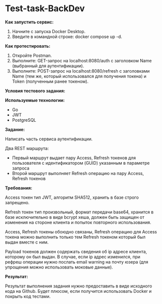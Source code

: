 # Test-task-BackDev

**Как запустить сервис:**

1. Начните с запуска Docker Desktop.
2. Введите в командной строке: docker compose up -d.

**Как протестировать:**

1. Откройте Postman.
2. Выполните:
GET-запрос на localhost:8080/auth с заголовком Name (выбранный для аутентификации). 
3. Выполните:
POST-запрос на localhost:8080/refresh с заголовками Name (тем же, который использовался для получения токена) и Token (полученным ранее токеном).


**Условия тестового задания:**

**Используемые технологии:**

- Go
- JWT
- PostgreSQL

**Задание:**

Написать часть сервиса аутентификации.

Два REST маршрута:

- Первый маршрут выдает пару Access, Refresh токенов для пользователя с идентификатором (GUID) указанным в параметре запроса
- Второй маршрут выполняет Refresh операцию на пару Access, Refresh токенов

**Требования:**

Access токен тип JWT, алгоритм SHA512, хранить в базе строго запрещено.

Refresh токен тип произвольный, формат передачи base64, хранится в базе исключительно в виде bcrypt хеша, должен быть защищен от изменения на стороне клиента и попыток повторного использования.

Access, Refresh токены обоюдно связаны, Refresh операцию для Access токена можно выполнить только тем Refresh токеном который был выдан вместе с ним.

Payload токенов должен содержать сведения об ip адресе клиента, которому он был выдан. В случае, если ip адрес изменился, при рефреш операции нужно послать email warning на почту юзера (для упрощения можно использовать моковые данные).

**Результат:**

Результат выполнения задания нужно предоставить в виде исходного кода на Github. Будет плюсом, если получится использовать Docker и покрыть код тестами.


